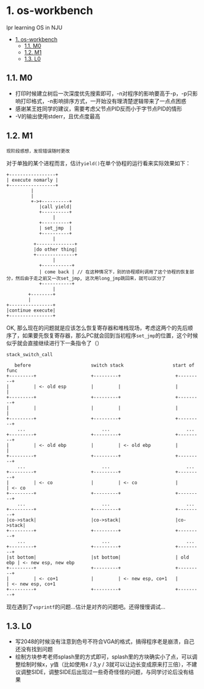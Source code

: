 # 1. os-workbench
lpr learning OS in NJU

<!-- TOC -->

- [1. os-workbench](#1-os-workbench)
    - [1.1. M0](#11-m0)
    - [1.2. M1](#12-m1)
    - [1.3. L0](#13-l0)

<!-- /TOC -->
## 1.1. M0
- 打印时候建立树后一次深度优先搜索即可，-n对程序的影响要高于-p，-p只影响打印格式，-n影响排序方式，一开始没有理清楚逻辑带来了一点点困惑
- 感谢某王姓同学的建议，需要考虑父节点PID反而小于字节点PID的情形
- -V的输出使用stderr，且优点度最高

## 1.2. M1
`现阶段感想，发现错误随时更改`

对于单独的某个进程而言，估计`yield()`在单个协程的运行看来实际效果如下：
```
+-----------------+
| execute nomarly |
+-----------------+
         |
         | 
         +->+----------+
            |call yield|
            +----------+
                 |
            +----------+
            | set_jmp  |
            +----------+
                 |
          +--------------+
          |do other thing|
          +--------------+
                 |
            +-----------+
            | come back | // 在这种情况下，别的协程顺利调用了这个协程的恢复部分，然后由于走之前又一次set_jmp, 这次用long_jmp跳回来，就可以区分了
            +-----------+
                 |
        +--------+
        |
+----------------+
|continue execute|   
+----------------+                  

``` 
OK, 那么现在的问题就是应该怎么恢复寄存器和堆栈现场，考虑这两个的先后顺序了，如果要先恢复寄存器，那么PC就会回到当初程序`set_jmp`的位置，这个时候似乎就会直接继续进行下一条指令了（）


`stack_switch_call`
```
   before                      switch stack                  start of func
+---------+                    +---------+                    +---------+          
|         | <- old esp         |         |                    |         |
+---------+                    +---------+                    +---------+
|         |                    |         |                    |         |
+---------+                    +---------+                    +---------+
    ...                            ...                            ...
+---------+                    +---------+                    +---------+
|         | <- old ebp         |         | <- old ebp         |         |
+---------+                    +---------+                    +---------+
    ...                            ...                            ...
+---------+                    +---------+                    +---------+
|         | <- co              |         | <- co              |         | <- co
+---------+                    +---------+                    +---------+
    ...                            ...                            ...
+---------+                    +---------+                    +---------+
|co->stack|                    |co->stack|                    |co->stack|
+---------+                    +---------+                    +---------+
    ...                            ...                            ...
+---------+                    +---------+                    +---------+
|st bottom|                    |st bottom|                    | old ebp | <- new esp, new ebp
+---------+                    +---------+                    +---------+
|         | <- co+1            |         | <- new esp, co+1   |         | <- new esp, co+1
+---------+                    +---------+                    +---------+
```

现在遇到了`vsprintf`的问题…估计是对齐的问题吧。还得慢慢调试…


## 1.3. L0
- 写2048的时候没有注意到色号不符合VGA的格式，搞得程序老是崩溃，自己还没有找到问题
- 绘制方块参考老师splash里的方式即可，splash里的方块确实小了点，可以调整绘制时候x，y值（比如使用x / 3,y / 3就可以让边长变成原来打三倍），不建议调整SIDE，调整SIDE后出现过一些奇奇怪怪的问题，与同学讨论后没有结果